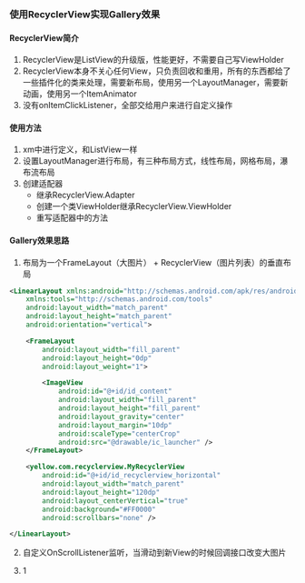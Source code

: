 ### 使用RecyclerView实现Gallery效果
#### RecyclerView简介

 1. RecyclerView是ListView的升级版，性能更好，不需要自己写ViewHolder
 2. RecyclerView本身不关心任何View，只负责回收和重用，所有的东西都给了一些插件化的类来处理，需要新布局，使用另一个LayoutManager，需要新动画，使用另一个ItemAnimator
 3. 没有onItemClickListener，全部交给用户来进行自定义操作

#### 使用方法

 1. xm中进行定义，和ListView一样
 2. 设置LayoutManager进行布局，有三种布局方式，线性布局，网格布局，瀑布流布局
 3. 创建适配器
	 - 继承RecyclerView.Adapter
	 - 创建一个类ViewHolder继承RecyclerView.ViewHolder
	 - 重写适配器中的方法

#### Gallery效果思路

 1. 布局为一个FrameLayout（大图片） + RecyclerView（图片列表）的垂直布局

``` xml
<LinearLayout xmlns:android="http://schemas.android.com/apk/res/android"
    xmlns:tools="http://schemas.android.com/tools"
    android:layout_width="match_parent"
    android:layout_height="match_parent"
    android:orientation="vertical">

    <FrameLayout
        android:layout_width="fill_parent"
        android:layout_height="0dp"
        android:layout_weight="1">

        <ImageView
            android:id="@+id/id_content"
            android:layout_width="fill_parent"
            android:layout_height="fill_parent"
            android:layout_gravity="center"
            android:layout_margin="10dp"
            android:scaleType="centerCrop"
            android:src="@drawable/ic_launcher" />
    </FrameLayout>

    <yellow.com.recyclerview.MyRecyclerView
        android:id="@+id/id_recyclerview_horizontal"
        android:layout_width="match_parent"
        android:layout_height="120dp"
        android:layout_centerVertical="true"
        android:background="#FF0000"
        android:scrollbars="none" />

</LinearLayout>
```

 2. 自定义OnScrollListener监听，当滑动到新View的时候回调接口改变大图片
 
 3. 1